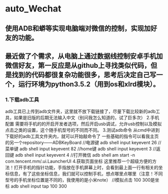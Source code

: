 # auto_Wechat
## 使用ADB和蟒等实现电脑端对微信的控制，实现加好友的功能。
## 最近做了个需求，从电脑上通过数据线控制安卓手机加微信好友，第一反应是从github上寻找类似代码，但是找到的代码都很复杂功能很多，思考后决定自己写一个，运行环境为python3.5.2（用到os和xlrd模块）。
### 1.下载adb工具
adb工具已上传到adb文件夹，这里就不放下载链接了，尽量下载比较新的adb工具，如果是旧版的后期无法输入中文（别问我怎么知道的，试了巨多次）
2.手机配置
需要将手机的的开启开发者选项，然后开启usb调试，允许usb控制以及模拟点击之类的设置，这个随手机型号的不同而不同。 
3.测试adb命令
从cmd中进到下载好的adb工具文件夹内，就可以开始敲命令了
一些基础的指令可以看我主页的另一个repository——ADBKeyBoard
//电源键
adb shell input keyevent 26
//菜单键
adb shell input keyevent 82
//home键
adb shell input keyevent 3
//返回键
adb shell input keyevent 4
//打开微信
adb shell am start -n com.tencent.mm/.ui.LauncherUI
4.获取页面坐标
这里推荐一个超级方便的方法！打开手机的指针功能，手指放在手机屏幕上时，会看到最上面一行有相关的坐标信息，有了这些坐标信息，我们就可以控制手机，想点哪里点哪里（注意！不同型号的手机坐标位置是不同的，我使用的是小米note）
//模拟点击 100 300是坐标
adb shell input tap 100 300
